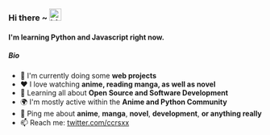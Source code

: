 ### Hi there ~ <img src="https://user-images.githubusercontent.com/1303154/88677602-1635ba80-d120-11ea-84d8-d263ba5fc3c0.gif" width="24px" alt="hi">

#### I'm learning Python and Javascript right now.

##### Bio

- 🏢 I'm currently doing some **web projects**
- ❤️ I love watching **anime, reading manga, as well as novel**
- 🌱 Learning all about **Open Source and Software Development**
- 🌍 I'm mostly active within the **Anime and Python Community**
- 💬 Ping me about **anime**, **manga**, **novel**, **development**, **or anything really**
- 📫 Reach me: [twitter.com/ccrsxx](https://twitter.com/ccrsxx)
